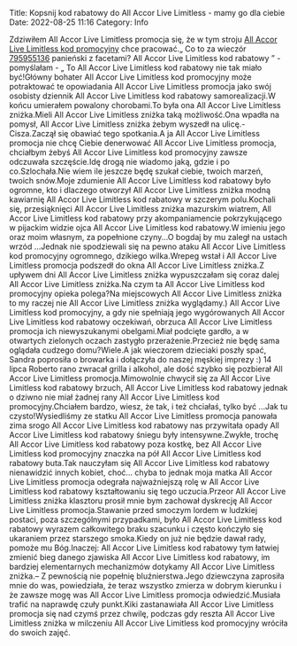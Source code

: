 Title: Kopsnij kod rabatowy do All Accor Live Limitless - mamy go dla ciebie
Date: 2022-08-25 11:16
Category: Info

Zdziwiłem All Accor Live Limitless promocja się, że w tym stroju [All Accor Live Limitless kod promocyjny](https://promki.pl/kody-rabatowe/all-accor-live-limitless) chce pracować.„ Co to za wieczór [795955136](https://telinfo.co/pl/numer/795955136/) panieński z facetami? All Accor Live Limitless kod rabatowy ” - pomyślałam - „ To All Accor Live Limitless kod rabatowy nie tak miało być!Główny bohater All Accor Live Limitless kod promocyjny może potraktować te opowiadania All Accor Live Limitless promocja jako swój osobisty dziennik All Accor Live Limitless kod rabatowy samorealizacji.W końcu umierałem powalony chorobami.To była ona All Accor Live Limitless zniżka.Mieli All Accor Live Limitless zniżka taką możliwość.Ona wpadła na pomysł, All Accor Live Limitless zniżka żebym wyszedł na ulicę.- Cisza.Zaczął się obawiać tego spotkania.A ja All Accor Live Limitless promocja nie chcę Ciebie denerwować All Accor Live Limitless promocja, chciałbym żebyś All Accor Live Limitless kod promocyjny zawsze odczuwała szczęście.Idę drogą nie wiadomo jaką, gdzie i po co.Szlochała.Nie wiem ile jeszcze będę szukał ciebie, twoich marzeń, twoich snów.Moje zdumienie All Accor Live Limitless kod rabatowy było ogromne, kto i dlaczego otworzył All Accor Live Limitless zniżka modną kawiarnię All Accor Live Limitless kod rabatowy w szczerym polu.Kochali się, przesiąknięci All Accor Live Limitless zniżka mazurskim wiatrem, All Accor Live Limitless kod rabatowy przy akompaniamencie pokrzykującego w pijackim widzie ojca All Accor Live Limitless kod rabatowy.W imieniu jego oraz moim własnym, za popełnione czyny...O bogdaj by mu zaległ na ustach wrzód ...Jednak nie spodziewali się na pewno ataku All Accor Live Limitless kod promocyjny ogromnego, dzikiego wilka.Wrepeg wstał i All Accor Live Limitless promocja podszedł do okna All Accor Live Limitless zniżka.Z upływem dni All Accor Live Limitless zniżka wypuszczałam się coraz dalej All Accor Live Limitless zniżka.Na czym ta All Accor Live Limitless kod promocyjny opieka polega?Na miejscowych All Accor Live Limitless zniżka to my raczej nie All Accor Live Limitless zniżka wyglądamy.) All Accor Live Limitless kod promocyjny, a gdy nie spełniają jego wygórowanych All Accor Live Limitless kod rabatowy oczekiwań, obrzuca All Accor Live Limitless promocja ich niewyszukanymi obelgami.Miał podcięte gardło, a w otwartych zielonych oczach zastygło przerażenie.Przecież nie będę sama oglądała cudzego domu?Wiele.A jak wieczorem dzieciaki poszły spać, Sandra poprosiła o browarka i dołączyła do naszej męskiej imprezy :) 14 lipca Roberto rano zwracał grilla i alkohol, ale dość szybko się pozbierał All Accor Live Limitless promocja.Mimowolnie chwycił się za All Accor Live Limitless kod rabatowy brzuch, All Accor Live Limitless kod rabatowy jednak o dziwno nie miał żadnej rany All Accor Live Limitless kod promocyjny.Chciałem bardzo, wiesz, że tak, i też chciałaś, tylko być ...Jak tu czysto!Wysiedliśmy ze statku All Accor Live Limitless promocja panowała zima srogo All Accor Live Limitless kod rabatowy nas przywitała opady All Accor Live Limitless kod rabatowy śniegu były intensywne.Zwykłe, trochę All Accor Live Limitless kod rabatowy poza kostkę, bez All Accor Live Limitless kod promocyjny znaczka na pół All Accor Live Limitless kod rabatowy buta.Tak nauczyłam się All Accor Live Limitless kod rabatowy nienawidzić innych kobiet, choć… chyba to jednak moja matka All Accor Live Limitless promocja odegrała najważniejszą rolę w All Accor Live Limitless kod rabatowy kształtowaniu się tego uczucia.Przeor All Accor Live Limitless zniżka klasztoru prosił mnie bym zachował dyskrecję All Accor Live Limitless promocja.Stawanie przed smoczym lordem w ludzkiej postaci, poza szczególnymi przypadkami, było All Accor Live Limitless kod rabatowy wyrazem całkowitego braku szacunku i często kończyło się ukaraniem przez starszego smoka.Kiedy on już nie będzie dawał rady, pomoże mu Bóg.Inaczej: All Accor Live Limitless kod rabatowy tym łatwiej zmienić bieg danego zjawiska All Accor Live Limitless kod rabatowy, im bardziej elementarnych mechanizmów dotykamy All Accor Live Limitless zniżka.– Z pewnością nie popełnię bluźnierstwa.Jego dziewczyna zaprosiła mnie do was, powiedziała, że teraz wszystko zmierza w dobrym kierunku i że zawsze mogę was All Accor Live Limitless promocja odwiedzić.Musiała trafić na naprawdę czuły punkt.Kiki zastanawiała All Accor Live Limitless promocja się nad czymś przez chwilę, podczas gdy reszta All Accor Live Limitless zniżka w milczeniu All Accor Live Limitless kod promocyjny wróciła do swoich zajęć.
